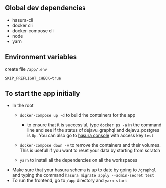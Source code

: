 ## Global dev dependencies
* hasura-cli
* docker cli
* docker-compose cli
* node
* yarn

## Environment variables
create file `/app/.env`
```
SKIP_PREFLIGHT_CHECK=true
```

## To start the app initially
* In the root
  * `docker-compose up -d` to build the containers for the app
    * to ensure that it is successful, type `docker ps -a` in the command line and see if the status of dejavu_graphql and dejavu_postgres is `Up`. You can also go to [hasura console](http://localhost:8081) with access key `test`
  * `docker-compose down -v` to remove the containers and their volumes. This is usefull if you want to reset your data by starting from scratch

  * `yarn` to install all the dependencies on all the workspaces
* Make sure that your hasura schema is up to date by going to `/graphql` and typing the command `hasura migrate apply --admin-secret test`
* To run the frontend, go to `/app` directory and `yarn start`
